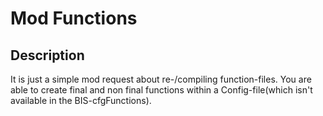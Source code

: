 
# Mod Functions

## Description
It is just a simple mod request about re-/compiling function-files. You are able to create final and non final functions within a Config-file(which isn't available in the BIS-cfgFunctions).
